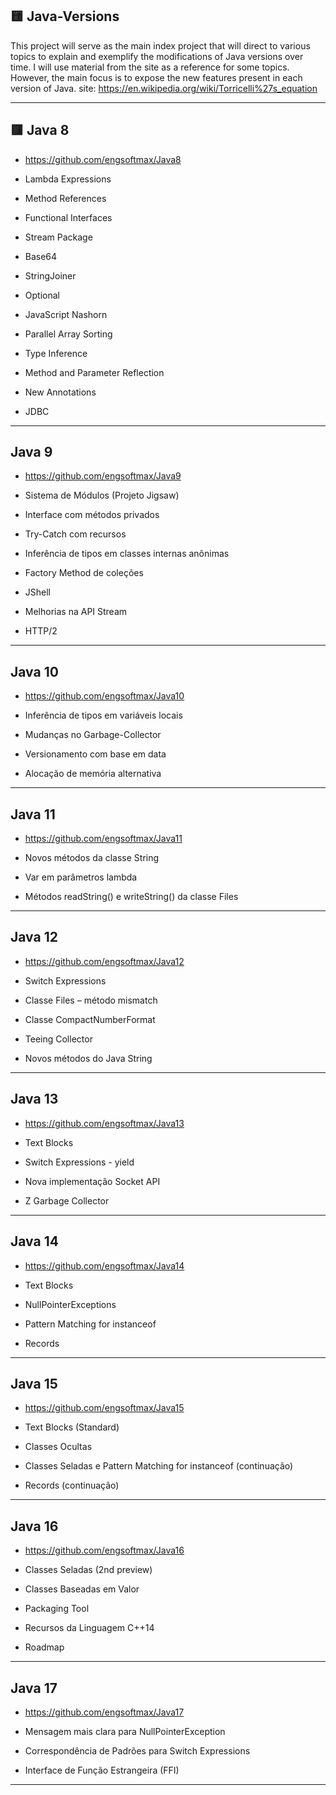 ## :yellow_square: Java-Versions

This project will serve as the main index project that will direct to various topics to explain and exemplify the modifications of Java versions over time. I will use material from the site as a reference for some topics. However, the main focus is to expose the new features present in each version of Java.
site: https://en.wikipedia.org/wiki/Torricelli%27s_equation

---

## :red_square: Java 8 
- https://github.com/engsoftmax/Java8

-  Lambda Expressions 
-  Method References  
-  Functional Interfaces  
-  Stream Package  
-  Base64  
-  StringJoiner  
-  Optional  
-  JavaScript Nashorn  
-  Parallel Array Sorting  
-  Type Inference  
-  Method and Parameter Reflection  
-  New Annotations  
-  JDBC
---

## Java 9
- https://github.com/engsoftmax/Java9

-  Sistema de Módulos (Projeto Jigsaw)
-  Interface com métodos privados
-  Try-Catch com recursos
-  Inferência de tipos em classes internas anônimas
-  Factory Method de coleções
-  JShell
-  Melhorias na API Stream
-  HTTP/2
---

## Java 10
- https://github.com/engsoftmax/Java10

-  Inferência de tipos em variáveis locais
-  Mudanças no Garbage-Collector
-  Versionamento com base em data
-  Alocação de memória alternativa
---

## Java 11
- https://github.com/engsoftmax/Java11

-  Novos métodos da classe String
-  Var em parâmetros lambda
-  Métodos readString() e writeString() da classe Files
---

## Java 12
- https://github.com/engsoftmax/Java12

-  Switch Expressions
-  Classe Files – método mismatch
-  Classe CompactNumberFormat
-  Teeing Collector
-  Novos métodos do Java String
---

## Java 13
- https://github.com/engsoftmax/Java13

-  Text Blocks
-  Switch Expressions - yield
-  Nova implementação Socket API
-  Z Garbage Collector
---  

## Java 14
- https://github.com/engsoftmax/Java14

-  Text Blocks
-  NullPointerExceptions
-  Pattern Matching for instanceof
-  Records
---

## Java 15
- https://github.com/engsoftmax/Java15

-  Text Blocks (Standard)
-  Classes Ocultas
-  Classes Seladas e Pattern Matching for instanceof (continuação)
-  Records (continuação)
---

## Java 16
- https://github.com/engsoftmax/Java16

-  Classes Seladas (2nd preview)
-  Classes Baseadas em Valor
-  Packaging Tool
-  Recursos da Linguagem C++14
-  Roadmap
---

## Java 17
- https://github.com/engsoftmax/Java17

-  Mensagem mais clara para NullPointerException
-  Correspondência de Padrões para Switch Expressions
-  Interface de Função Estrangeira (FFI)
---  
